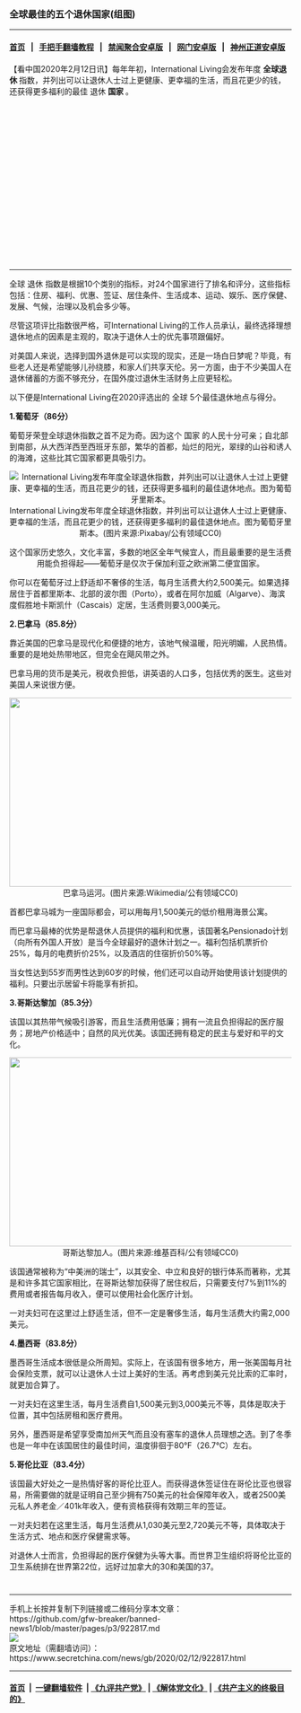### 全球最佳的五个退休国家(组图)
------------------------

#### [首页](https://github.com/gfw-breaker/banned-news1/blob/master/README.md) &nbsp;&nbsp;|&nbsp;&nbsp; [手把手翻墙教程](https://github.com/gfw-breaker/guides/wiki) &nbsp;&nbsp;|&nbsp;&nbsp; [禁闻聚合安卓版](https://github.com/gfw-breaker/bn-android) &nbsp;&nbsp;|&nbsp;&nbsp; [网门安卓版](https://github.com/oGate2/oGate) &nbsp;&nbsp;|&nbsp;&nbsp; [神州正道安卓版](https://github.com/SzzdOgate/update) 



<div class="article_right" style="fone-color:#000">
 <p>
  【看中国2020年2月12日讯】每年年初，International Living会发布年度
  <strong>
   全球退休
  </strong>
  指数，并列出可以让退休人士过上更健康、更幸福的生活，而且花更少的钱，还获得更多福利的最佳
  <span href="https://zh.wikipedia.org/wiki/%E9%80%80%E4%BC%91" target="_blank">
   退休
  </span>
  <strong>
   国家
  </strong>
  。
  <span id="hideid" name="hideid" style="color:red;display:none;">
   <span href="https://www.secretchina.com">
   </span>
  </span>
 </p>
 <div id="txt-mid1-t21-2017">
  <ins class="adsbygoogle" data-ad-client="ca-pub-1276641434651360" data-ad-slot="2451032099" style="display:inline-block;width:336px;height:280px">
  </ins>
  

---


  </div>
 </div>
 <p>
  全球
  <span href="https://www.secretchina.com/news/gb/tag/退休" target="_blank">
   退休
  </span>
  指数是根据10个类别的指标，对24个国家进行了排名和评分，这些指标包括：住房、福利、优惠、签证、居住条件、生活成本、运动、娱乐、医疗保健、发展、气候，治理以及机会多少等。
  <span id="hideid" name="hideid" style="color:red;display:none;">
   <span href="https://www.secretchina.com">
   </span>
  </span>
 </p>
 <p>
  尽管这项评比指数很严格，可International Living的工作人员承认，最终选择理想退休地点的因素是主观的，取决于退休人士的优先事项跟偏好。
 </p>
 <p>
  对美国人来说，选择到国外退休是可以实现的现实，还是一场白日梦呢？毕竟，有些老人还是希望能够儿孙绕膝，和家人们共享天伦。另一方面，由于不少美国人在退休储蓄的方面不够充分，在国外度过退休生活财务上应更轻松。
 </p>
 <p>
  以下便是International Living在2020评选出的
  <span href="https://www.secretchina.com/news/gb/tag/全球" target="_blank">
   全球
  </span>
  5个最佳退休地点与得分。
 </p>
 <p>
  <strong>
   1.葡萄牙（86分）
  </strong>
 </p>
 <p>
  葡萄牙荣登全球退休指数之首不足为奇。因为这个
  <span href="https://www.secretchina.com/news/gb/tag/国家" target="_blank">
   国家
  </span>
  的人民十分可亲；自北部到南部，从大西洋西至西班牙东部，繁华的首都，灿烂的阳光，翠绿的山谷和诱人的海滩，这些比其它国家都更具吸引力。
 </p>
 <p style="text-align: center;">
  <img alt="International Living发布年度全球退休指数，并列出可以让退休人士过上更健康、更幸福的生活，而且花更少的钱，还获得更多福利的最佳退休地点。图为葡萄牙里斯本。" src="https://img2.secretchina.com/pic/2019/7-8/p2463831a622286119-ss.jpg"/>
  <br>
   International Living发布年度全球退休指数，并列出可以让退休人士过上更健康、更幸福的生活，而且花更少的钱，还获得更多福利的最佳退休地点。图为葡萄牙里斯本。(图片来源:Pixabay/公有领域CC0)
  </br>
 </p>
 <p style="text-align: center;">
  这个国家历史悠久，文化丰富，多数的地区全年气候宜人，而且最重要的是生活费用能负担得起——葡萄牙是仅次于保加利亚之欧洲第二便宜国家。
 </p>
 <p>
  你可以在葡萄牙过上舒适却不奢侈的生活，每月生活费大约2,500美元。如果选择居住于首都里斯本、北部的波尔图（Porto），或者在阿尔加威（Algarve）、海滨度假胜地卡斯凯什（Cascais）定居，生活费则要3,000美元。
 </p>
 <p>
  <strong>
   2.巴拿马（85.8分）
  </strong>
 </p>
 <p>
  靠近美国的巴拿马是现代化和便捷的地方，该地气候温暖，阳光明媚，人民热情。重要的是地处热带地区，但完全在飓风带之外。
 </p>
 <p>
  巴拿马用的货币是美元，税收负担低，讲英语的人口多，包括优秀的医生。这些对美国人来说很方便。
 </p>
 <p style="text-align: center;">
  <img alt="" src="https://img2.secretchina.com/pic/2019/10-7/p2535161a558285116-ss.jpg" style="height:337px; width:600px"/>
  <br>
   巴拿马运河。(图片来源:Wikimedia/公有领域CC0)
  </br>
 </p>
 <p>
  首都巴拿马城为一座国际都会，可以用每月1,500美元的低价租用海景公寓。
 </p>
 <p>
  而巴拿马最棒的优势是帮退休人员提供的福利和优惠，该国著名Pensionado计划（向所有外国人开放）是当今全球最好的退休计划之一。福利包括机票折价25%，每月的电费折价25%，以及酒店的住宿折价50%等。
 </p>
 <center>
  <div style="max-width: 632px;height:180px; display: none; text-align: center; margin: 0 auto; overflow: hidden;overflow-x: hidden;">
   <div id="taboola-midarticle-thumbnails" style="max-width: 632px;height:180px;overflow: hidden;overflow-x: hidden;">
   </div>
  </div>
  <div>
   <ins class="adsbygoogle" data-ad-client="ca-pub-1276641434651360" data-ad-format="fluid" data-ad-layout="in-article" data-ad-slot="5164544770" style="display:block; text-align:center;">
   </ins>
  </div>
 </center>
 <p>
  当女性达到55岁而男性达到60岁的时候，他们还可以自动开始使用该计划提供的福利。只要出示居留卡将能享有折扣。
 </p>
 <p>
  <strong>
   3.哥斯达黎加（85.3分）
  </strong>
 </p>
 <p>
  该国以其热带气候吸引游客，而且生活费用低廉；拥有一流且负担得起的医疗服务；房地产价格适中；自然的风光优美。该国还拥有稳定的民主与爱好和平的文化。
 </p>
 <p style="text-align: center;">
  <img alt="" src="https://img2.secretchina.com/pic/2018/4-17/p2144761a910040988-ss.jpg" style="height:337px; width:600px"/>
  <br>
   哥斯达黎加人。(图片来源:维基百科/公有领域CC0)
  </br>
 </p>
 <p>
  该国通常被称为“中美洲的瑞士”，以其安全、中立和良好的银行体系而著称，尤其是和许多其它国家相比，在哥斯达黎加获得了居住权后，只需要支付7%到11%的费用或者报告每月收入，便可以使用社会化医疗计划。
 </p>
 <center>
  <ins class="adsbygoogle" data-ad-client="ca-pub-1276641434651360" data-ad-format="fluid" data-ad-layout="in-article" data-ad-slot="3646767294" style="display:block; text-align:center;">
  </ins>
 </center>
 <p>
  一对夫妇可在这里过上舒适生活，但不一定是奢侈生活，每月生活费大约需2,000美元。
 </p>
 <p>
  <strong>
   4.墨西哥（83.8分）
  </strong>
 </p>
 <p>
  墨西哥生活成本很低是众所周知。实际上，在该国有很多地方，用一张美国每月社会保险支票，就可以让退休人士过上美好的生活。再考虑到美元兑比索的汇率时，就更加合算了。
 </p>
 <p>
  一对夫妇在这里生活，每月生活费自1,500美元到3,000美元不等，具体是取决于位置，其中包括房租和医疗费用。
 </p>
 <p>
  另外，墨西哥是希望享受南加州天气而且没有塞车的退休人员理想之选。到了冬季也是一年中在该国居住的最佳时间，温度徘徊于80°F（26.7℃）左右。
 </p>
 <p>
  <strong>
   5.哥伦比亚（83.4分）
  </strong>
 </p>
 <p>
  该国最大好处之一是热情好客的哥伦比亚人。而获得退休签证住在哥伦比亚也很容易，所需要做的就是证明自己至少拥有750美元的社会保障年收入，或者2500美元私人养老金／401k年收入，便有资格获得有效期三年的签证。
 </p>
 <p>
  一对夫妇若在这里生活，每月生活费从1,030美元至2,720美元不等，具体取决于生活方式、地点和医疗保健需求等。
 </p>
 <p>
  对退休人士而言，负担得起的医疗保健为头等大事。而世界卫生组织将哥伦比亚的卫生系统排在世界第22位，远好过加拿大的30和美国的37。
  <center>
   <div>
    <div id="txt-mid2-t22-2017" style="display: block;  max-height: 351px;  overflow: hidden;">
     <div id="SC-21xxx">
     </div>
     <ins class="adsbygoogle" data-ad-client="ca-pub-1276641434651360" data-ad-format="auto" data-ad-slot="4301710469" data-full-width-responsive="true" style="display:block">
     </ins>
    </div>
   </div>
  </center>
  <div style="padding-top:12px;">
  </div>
 </p>
</div>

<hr/>
手机上长按并复制下列链接或二维码分享本文章：<br/>
https://github.com/gfw-breaker/banned-news1/blob/master/pages/p3/922817.md <br/>
<a href='https://github.com/gfw-breaker/banned-news1/blob/master/pages/p3/922817.md'><img src='https://github.com/gfw-breaker/banned-news1/blob/master/pages/p3/922817.md.png'/></a> <br/>
原文地址（需翻墙访问）：https://www.secretchina.com/news/gb/2020/02/12/922817.html


------------------------
#### [首页](https://github.com/gfw-breaker/banned-news1/blob/master/README.md) &nbsp;|&nbsp; [一键翻墙软件](https://github.com/gfw-breaker/nogfw/blob/master/README.md) &nbsp;| [《九评共产党》](https://github.com/gfw-breaker/9ping.md/blob/master/README.md#九评之一评共产党是什么) | [《解体党文化》](https://github.com/gfw-breaker/jtdwh.md/blob/master/README.md) | [《共产主义的终极目的》](https://github.com/gfw-breaker/gczydzjmd.md/blob/master/README.md)


<img src='http://gfw-breaker.win/banned-news/pages/p3/922817.md' width='0px' height='0px'/>